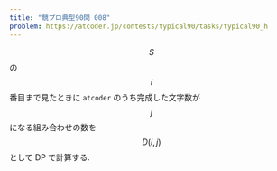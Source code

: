 ```yaml
---
title: "競プロ典型90問 008"
problem: https://atcoder.jp/contests/typical90/tasks/typical90_h
---
```

$$ S $$ の $$ i $$ 番目まで見たときに `atcoder` のうち完成した文字数が $$ j $$ になる組み合わせの数を $$ D(i, j) $$ として DP で計算する.
